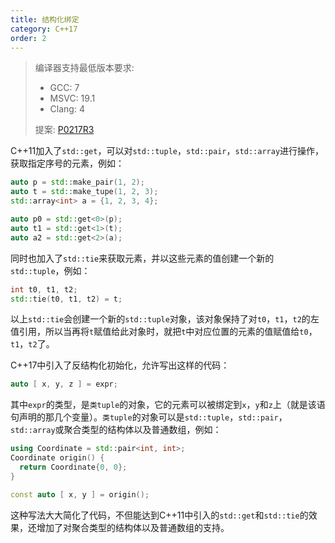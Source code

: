 ```yaml
---
title: 结构化绑定
category: C++17
order: 2
---
```


> 编译器支持最低版本要求:
> * GCC: 7
> * MSVC: 19.1
> * Clang: 4
>
> 提案: [P0217R3](http://wg21.link/p0217r3)

C++11加入了`std::get`，可以对`std::tuple`，`std::pair`，`std::array`进行操作，获取指定序号的元素，例如：

```c++
auto p = std::make_pair(1, 2);
auto t = std::make_tupe(1, 2, 3);
std::array<int> a = {1, 2, 3, 4};

auto p0 = std::get<0>(p);
auto t1 = std::get<1>(t);
auto a2 = std::get<2>(a);
```

同时也加入了`std::tie`来获取元素，并以这些元素的值创建一个新的`std::tuple`，例如：

```c++
int t0, t1, t2;
std::tie(t0, t1, t2) = t;
```

以上`std::tie`会创建一个新的`std::tuple`对象，该对象保持了对`t0`，`t1`，`t2`的左值引用，所以当再将`t`赋值给此对象时，就把`t`中对应位置的元素的值赋值给`t0`，`t1`，`t2`了。

C++17中引入了反结构化初始化，允许写出这样的代码：

```c++
auto [ x, y, z ] = expr;
```

其中`expr`的类型，是`类tuple`的对象，它的元素可以被绑定到`x`，`y`和`z`上（就是该语句声明的那几个变量）。`类tuple`的对象可以是`std::tuple`，`std::pair`，`std::array`或聚合类型的结构体以及普通数组，例如：

```c++
using Coordinate = std::pair<int, int>;
Coordinate origin() {
  return Coordinate{0, 0};
}

const auto [ x, y ] = origin();
```

这种写法大大简化了代码，不但能达到C++11中引入的`std::get`和`std::tie`的效果，还增加了对聚合类型的结构体以及普通数组的支持。